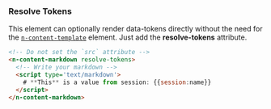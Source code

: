 
### Resolve Tokens

This element can optionally render data-tokens directly without the need for the [`n-content-template`](/components/n-content-template) element. Just add the **resolve-tokens** attribute.

```html
<!-- Do not set the `src` attribute -->
<n-content-markdown resolve-tokens>
  <!-- Write your markdown -->
  <script type='text/markdown'>
    # **This** is a value from session: {{session:name}}
  </script>
</n-content-markdown>
```